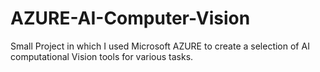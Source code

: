 # AZURE-AI-Computer-Vision
Small Project in which I used Microsoft AZURE to create a selection of AI computational Vision tools for various tasks.
